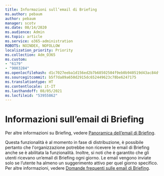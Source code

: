 ```yaml
---
title: Informazioni sull’email di Briefing
ms.author: pebaum
author: pebaum
manager: scotv
ms.date: 08/14/2020
ms.audience: Admin
ms.topic: article
ms.service: o365-administration
ROBOTS: NOINDEX, NOFOLLOW
localization_priority: Priority
ms.collection: Adm_O365
ms.custom:
- "6179"
- "9003284"
ms.openlocfilehash: d1c7027eeba1d156ed2b7b68502504f9eb0b940519d43ac84df1c94435260101
ms.sourcegitcommit: b5f7da89a650d2915dc652449623c78be6247175
ms.translationtype: HT
ms.contentlocale: it-IT
ms.lasthandoff: 08/05/2021
ms.locfileid: "53955862"
---
```

# <a name="about-briefing-email"></a>Informazioni sull’email di Briefing

Per altre informazioni su Briefing, vedere [Panoramica dell’email di Briefing](https://docs.microsoft.com/briefing/be-overview).  

Questa funzionalità è al momento in fase di distribuzione, è possibile pertanto che l'organizzazione potrebbe non ricevere le email di Briefing anche se è abilitata la funzionalità. Inoltre, si noti che è garantito che gli utenti ricevano un’email di Briefing ogni giorno. Le email vengono inviate solo se l’utente ha almeno un suggerimento attivo per quel giorno specifico. Per altre informazioni, vedere [Domande frequenti sulle email di Briefing](https://docs.microsoft.com/briefing/be-faqs).